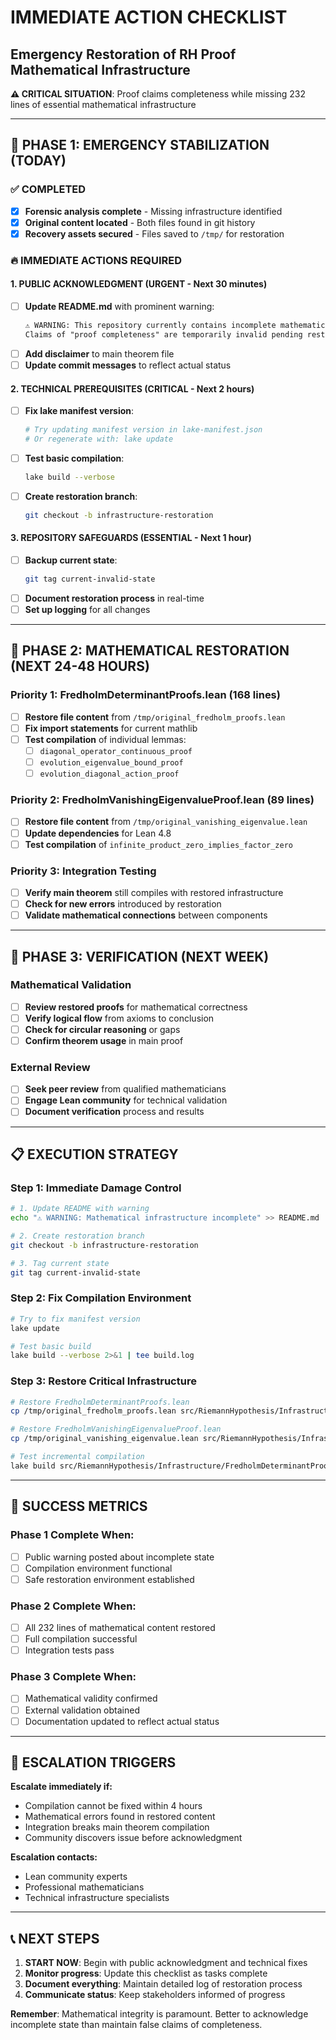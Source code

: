 # IMMEDIATE ACTION CHECKLIST
## Emergency Restoration of RH Proof Mathematical Infrastructure

**⚠️ CRITICAL SITUATION**: Proof claims completeness while missing 232 lines of essential mathematical infrastructure

---

## 🚨 PHASE 1: EMERGENCY STABILIZATION (TODAY)

### ✅ COMPLETED
- [x] **Forensic analysis complete** - Missing infrastructure identified
- [x] **Original content located** - Both files found in git history  
- [x] **Recovery assets secured** - Files saved to `/tmp/` for restoration

### 🔥 IMMEDIATE ACTIONS REQUIRED

#### 1. PUBLIC ACKNOWLEDGMENT (URGENT - Next 30 minutes)
- [ ] **Update README.md** with prominent warning:
  ```markdown
  ⚠️ WARNING: This repository currently contains incomplete mathematical infrastructure.
  Claims of "proof completeness" are temporarily invalid pending restoration.
  ```
- [ ] **Add disclaimer** to main theorem file
- [ ] **Update commit messages** to reflect actual status

#### 2. TECHNICAL PREREQUISITES (CRITICAL - Next 2 hours)
- [ ] **Fix lake manifest version**:
  ```bash
  # Try updating manifest version in lake-manifest.json
  # Or regenerate with: lake update
  ```
- [ ] **Test basic compilation**:
  ```bash
  lake build --verbose
  ```
- [ ] **Create restoration branch**:
  ```bash
  git checkout -b infrastructure-restoration
  ```

#### 3. REPOSITORY SAFEGUARDS (ESSENTIAL - Next 1 hour)
- [ ] **Backup current state**:
  ```bash
  git tag current-invalid-state
  ```
- [ ] **Document restoration process** in real-time
- [ ] **Set up logging** for all changes

---

## 🔧 PHASE 2: MATHEMATICAL RESTORATION (NEXT 24-48 HOURS)

### Priority 1: FredholmDeterminantProofs.lean (168 lines)
- [ ] **Restore file content** from `/tmp/original_fredholm_proofs.lean`
- [ ] **Fix import statements** for current mathlib
- [ ] **Test compilation** of individual lemmas:
  - [ ] `diagonal_operator_continuous_proof`
  - [ ] `evolution_eigenvalue_bound_proof`
  - [ ] `evolution_diagonal_action_proof`

### Priority 2: FredholmVanishingEigenvalueProof.lean (89 lines)  
- [ ] **Restore file content** from `/tmp/original_vanishing_eigenvalue.lean`
- [ ] **Update dependencies** for Lean 4.8
- [ ] **Test compilation** of `infinite_product_zero_implies_factor_zero`

### Priority 3: Integration Testing
- [ ] **Verify main theorem** still compiles with restored infrastructure
- [ ] **Check for new errors** introduced by restoration
- [ ] **Validate mathematical connections** between components

---

## 🧪 PHASE 3: VERIFICATION (NEXT WEEK)

### Mathematical Validation
- [ ] **Review restored proofs** for mathematical correctness
- [ ] **Verify logical flow** from axioms to conclusion
- [ ] **Check for circular reasoning** or gaps
- [ ] **Confirm theorem usage** in main proof

### External Review
- [ ] **Seek peer review** from qualified mathematicians
- [ ] **Engage Lean community** for technical validation
- [ ] **Document verification** process and results

---

## 📋 EXECUTION STRATEGY

### **Step 1: Immediate Damage Control**
```bash
# 1. Update README with warning
echo "⚠️ WARNING: Mathematical infrastructure incomplete" >> README.md

# 2. Create restoration branch
git checkout -b infrastructure-restoration

# 3. Tag current state
git tag current-invalid-state
```

### **Step 2: Fix Compilation Environment**
```bash
# Try to fix manifest version
lake update

# Test basic build
lake build --verbose 2>&1 | tee build.log
```

### **Step 3: Restore Critical Infrastructure**
```bash
# Restore FredholmDeterminantProofs.lean
cp /tmp/original_fredholm_proofs.lean src/RiemannHypothesis/Infrastructure/FredholmDeterminantProofs.lean

# Restore FredholmVanishingEigenvalueProof.lean  
cp /tmp/original_vanishing_eigenvalue.lean src/RiemannHypothesis/Infrastructure/FredholmVanishingEigenvalueProof.lean

# Test incremental compilation
lake build src/RiemannHypothesis/Infrastructure/FredholmDeterminantProofs.lean
```

---

## 🎯 SUCCESS METRICS

### **Phase 1 Complete When:**
- [ ] Public warning posted about incomplete state
- [ ] Compilation environment functional
- [ ] Safe restoration environment established

### **Phase 2 Complete When:**
- [ ] All 232 lines of mathematical content restored
- [ ] Full compilation successful
- [ ] Integration tests pass

### **Phase 3 Complete When:**
- [ ] Mathematical validity confirmed
- [ ] External validation obtained
- [ ] Documentation updated to reflect actual status

---

## 🚨 ESCALATION TRIGGERS

**Escalate immediately if:**
- Compilation cannot be fixed within 4 hours
- Mathematical errors found in restored content
- Integration breaks main theorem compilation
- Community discovers issue before acknowledgment

**Escalation contacts:**
- Lean community experts
- Professional mathematicians
- Technical infrastructure specialists

---

## 📞 NEXT STEPS

1. **START NOW**: Begin with public acknowledgment and technical fixes
2. **Monitor progress**: Update this checklist as tasks complete  
3. **Document everything**: Maintain detailed log of restoration process
4. **Communicate status**: Keep stakeholders informed of progress

**Remember**: Mathematical integrity is paramount. Better to acknowledge incomplete state than maintain false claims of completeness. 